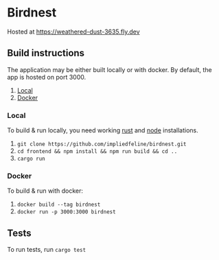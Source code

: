 # Birdnest

Hosted at https://weathered-dust-3635.fly.dev

## Build instructions

The application may be either built locally or with docker.
By default, the app is hosted on port 3000.

1. [Local](#local)
2. [Docker](#docker)

### Local
To build & run locally, you need working [rust](rustup.rs) and
[node](https://nodejs.org/en/download/package-manager/) installations.

1. `git clone https://github.com/impliedfeline/birdnest.git`
2. `cd frontend && npm install && npm run build && cd ..`
3. `cargo run`

### Docker
To build & run with docker:

1. `docker build --tag birdnest`
2. `docker run -p 3000:3000 birdnest`

## Tests

To run tests, run `cargo test`

